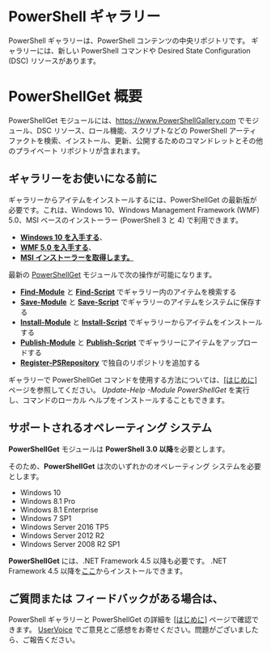 # PowerShell ギャラリー

PowerShell ギャラリーは、PowerShell コンテンツの中央リポジトリです。 ギャラリーには、新しい PowerShell コマンドや Desired State Configuration (DSC) リソースがあります。

# PowerShellGet 概要

PowerShellGet モジュールには、https://www.PowerShellGallery.com でモジュール、DSC リソース、ロール機能、スクリプトなどの PowerShell アーティファクトを検索、インストール、更新、公開するためのコマンドレットとその他のプライベート リポジトリが含まれます。

## ギャラリーをお使いになる前に

ギャラリーからアイテムをインストールするには、PowerShellGet の最新版が必要です。これは、Windows 10、Windows Management Framework (WMF) 5.0、MSI ベースのインストーラー (PowerShell 3 と 4) で利用できます。

- [**Windows 10 を入手する**](http://go.microsoft.com/fwlink/?LinkID=624830&clcid=0x409)、
- [**WMF 5.0 を入手する**](http://go.microsoft.com/fwlink/?LinkId=398175)、
- [**MSI インストーラーを取得します。**](http://go.microsoft.com/fwlink/?LinkID=746217&clcid=0x409)

最新の [PowerShellGet](http://go.microsoft.com/fwlink/?LinkID=760387&clcid=0x409) モジュールで次の操作が可能になります。

-   [**Find-Module**](http://go.microsoft.com/fwlink/?LinkID=760387&clcid=0x409) と [**Find-Script**](http://go.microsoft.com/fwlink/?LinkID=760387&clcid=0x409) でギャラリー内のアイテムを検索する
-   [**Save-Module**](http://go.microsoft.com/fwlink/?LinkID=760387&clcid=0x409) と [**Save-Script**](http://go.microsoft.com/fwlink/?LinkID=760387&clcid=0x409) でギャラリーのアイテムをシステムに保存する
-   [**Install-Module**](http://go.microsoft.com/fwlink/?LinkID=760387&clcid=0x409) と [**Install-Script**](http://go.microsoft.com/fwlink/?LinkID=760387&clcid=0x409) でギャラリーからアイテムをインストールする
-   [**Publish-Module**](http://go.microsoft.com/fwlink/?LinkID=760387&clcid=0x409) と [**Publish-Script**](http://go.microsoft.com/fwlink/?LinkID=760387&clcid=0x409) でギャラリーにアイテムをアップロードする
-   [**Register-PSRepository**](http://go.microsoft.com/fwlink/?LinkID=760387&clcid=0x409) で独自のリポジトリを追加する

ギャラリーで PowerShellGet コマンドを使用する方法については、[[はじめに]](psgallery/psgallery_gettingstarted.md) ページを参照してください。 *Update-Help -Module PowerShellGet* を実行し、コマンドのローカル ヘルプをインストールすることもできます。

## サポートされるオペレーティング システム

**PowerShellGet** モジュールは **PowerShell 3.0 以降**を必要とします。

そのため、**PowerShellGet** は次のいずれかのオペレーティング システムを必要とします。

- Windows 10
- Windows 8.1 Pro
- Windows 8.1 Enterprise
- Windows 7 SP1
- Windows Server 2016 TP5
- Windows Server 2012 R2
- Windows Server 2008 R2 SP1

**PowerShellGet** には、.NET Framework 4.5 以降も必要です。 .NET Framework 4.5 以降を[ここ](https://msdn.microsoft.com/en-us/library/5a4x27ek.aspx)からインストールできます。


## ご質問または フィードバックがある場合は、

PowerShell ギャラリーと PowerShellGet の詳細を [[はじめに]](psgallery/psgallery_gettingstarted.md) ページで確認できます。 [UserVoice](http://windowsserver.uservoice.com/forums/301869-powershell) でご意見とご感想をお寄せください。問題がございましたら、ご報告ください。



<!--HONumber=Oct16_HO1-->


